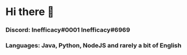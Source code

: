 # Hi there 👋

### Discord: Inefficacy#0001 Inefficacy#6969
### Languages: Java, Python, NodeJS and rarely a bit of English
